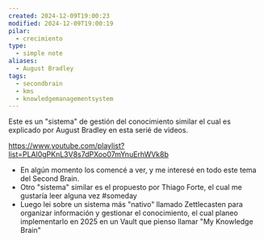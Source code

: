 ```yaml
---
created: 2024-12-09T19:00:23
modified: 2024-12-09T19:00:19
pilar:
  - crecimiento
type:
  - simple note
aliases:
  - August Bradley
tags:
  - secondbrain
  - kms
  - knowledgemanagementsystem
---
```


Este es un "sistema" de gestión del conocimiento similar el cual es explicado por August Bradley en esta serié de videos.

https://www.youtube.com/playlist?list=PLAl0gPKnL3V8s7dPXoo07mYnuErhWVk8b

- En algún momento los comencé a ver, y me interesé en todo este tema del Second Brain.
- Otro "sistema" similar es el propuesto por Thiago Forte, el cual me gustaría leer alguna vez #someday
- Luego lei sobre un sistema más "nativo" llamado Zettlecasten para organizar información y gestionar el conocimiento, el cual planeo implementarlo en 2025 en un Vault que pienso llamar "My Knowledge Brain"
